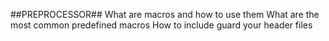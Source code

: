 ##PREPROCESSOR##
What are macros and how to use them
What are the most common predefined macros
How to include guard your header files
